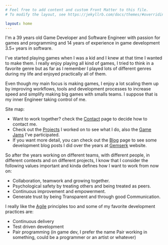 ```yaml
---
# Feel free to add content and custom Front Matter to this file.
# To modify the layout, see https://jekyllrb.com/docs/themes/#overriding-theme-defaults

layout: home
---
```


<!-- The idea here is to show who am I and what I stand for in terms of game development and engineering and what are my main skills -->

I'm a 39 years old Game Developer and Software Engineer with passion for games and programming and 14 years of experience in game development 3.5+ years in software.

I've started playing games when I was a kid and I knew at that time I wanted to make them. I really enjoy playing all kind of games, I tried to think in a favorite genre but as far as I remember I played lots of different genres during my life and enjoyed practically all of them.  

Even though my main focus is making games, I enjoy a lot scaling them up by improving workflows, tools and development processes to increase speed and simplify making big games with smalls teams. I suppose that is my inner Engineer taking control of me.

Site map:

* Want to work together? check the [Contact](/contact) page to decide how to contact me.
* Check out the [Projects](/projects) I worked on to see what I do, also the [Game Jams](/jams) I've participated. 
* If you want more detail, you can check out the [Blog](/blog) page to see some development blog posts I did over the years at [Gemserk](https://blog.gemserk.com) website.

<!-- * And at the [Work](/work) page I will share specific things I did while working at different projects. -->

So after the years working on different teams, with different people, in different contexts and on different projects, I know that I consider the following values important and kinda defines how I want to work from now on:

* Collaboration, teamwork and growing together.
* Psychological safety by treating others and being treated as peers.
* Continuous improvement and empowerment.
* Generate trust by being Transparent and through good Communication.

<!-- 
My skills

* Focus
* Analytic
* Hard work
-->

I really like the [Agile](http://agilemanifesto.org/) principles too and some of my favorite development practices are:

* Continuous delivery
* Test driven development
* Pair programming (in game dev, I prefer the name Pair working in something, could be a programmer or an artist or whatever)

<a rel="me" href="https://mastodon.gamedev.place/@arielsan"></a>